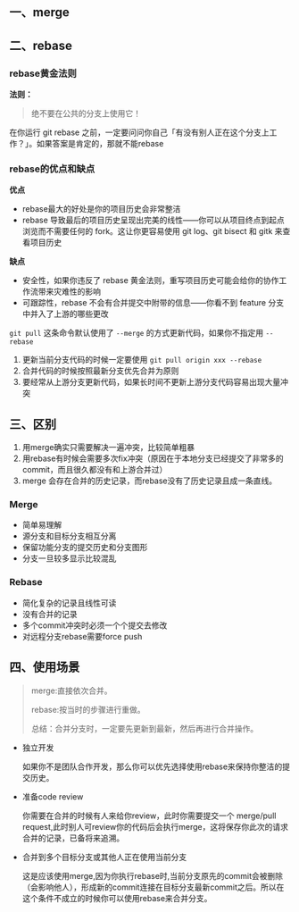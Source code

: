 ## 一、merge



## 二、rebase

### rebase黄金法则

**法则：**

> 绝不要在公共的分支上使用它！

在你运行 git rebase 之前，一定要问问你自己「有没有别人正在这个分支上工作？」。如果答案是肯定的，那就不能rebase



### rebase的优点和缺点
**优点**

- rebase最大的好处是你的项目历史会非常整洁
- rebase 导致最后的项目历史呈现出完美的线性——你可以从项目终点到起点浏览而不需要任何的 fork。这让你更容易使用 git log、git bisect 和 gitk 来查看项目历史

**缺点**

- 安全性，如果你违反了 rebase 黄金法则，重写项目历史可能会给你的协作工作流带来灾难性的影响
- 可跟踪性，rebase 不会有合并提交中附带的信息——你看不到 feature 分支中并入了上游的哪些更改







 `git pull` 这条命令默认使用了 `--merge` 的方式更新代码，如果你不指定用 `--rebase` 



1. 更新当前分支代码的时候一定要使用 `git pull origin xxx --rebase`
2. 合并代码的时候按照最新分支优先合并为原则
3. 要经常从上游分支更新代码，如果长时间不更新上游分支代码容易出现大量冲突





## 三、区别

1. 用merge确实只需要解决一遍冲突，比较简单粗暴
2. 用rebase有时候会需要多次fix冲突（原因在于本地分支已经提交了非常多的commit，而且很久都没有和上游合并过） 
3.  merge 会存在合并的历史记录，而rebase没有了历史记录且成一条直线。 

### Merge

- 简单易理解
- 源分支和目标分支相互分离
- 保留功能分支的提交历史和分支图形
- 分支一旦较多显示比较混乱

### Rebase

- 简化复杂的记录且线性可读
- 没有合并的记录
- 多个commit冲突时必须一个个提交去修改
- 对远程分支rebase需要force push

## 四、使用场景

> merge:直接依次合并。
>
> rebase:按当时的步骤进行重做。
>
> 总结：合并分支时，一定要先更新到最新，然后再进行合并操作。



- 独立开发

  如果你不是团队合作开发，那么你可以优先选择使用rebase来保持你整洁的提交历史。

- 准备code review

  你需要在合并的时候有人来给你review，此时你需要提交一个 merge/pull request,此时别人可review你的代码后会执行merge，这将保存你此次的请求合并的记录，已备将来追溯。

- 合并到多个目标分支或其他人正在使用当前分支

  这是应该使用merge,因为你执行rebase时,当前分支原先的commit会被删除（会影响他人），形成新的commit连接在目标分支最新commit之后。所以在这个条件不成立的时候你可以使用rebase来合并分支。
